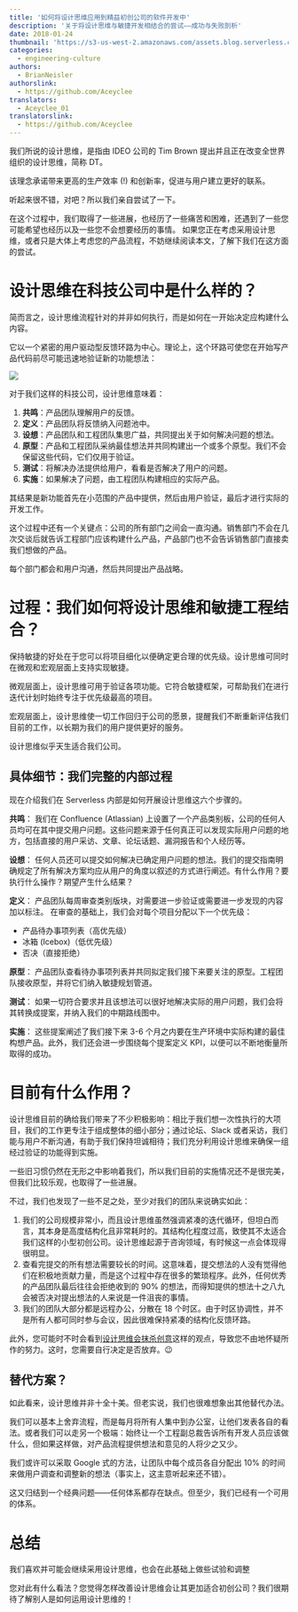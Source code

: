 ```yaml
---
title: '如何将设计思维应用到精益初创公司的软件开发中'
description: '关于将设计思维与敏捷开发相结合的尝试——成功与失败剖析'
date: 2018-01-24
thumbnail: 'https://s3-us-west-2.amazonaws.com/assets.blog.serverless.com/design-thinking/dt-circle.png'
categories:
  - engineering-culture
authors:
  - BrianNeisler
authorslink:
  - https://github.com/Aceyclee
translators:
  - Aceyclee_01
translatorslink:
  - https://github.com/Aceyclee
---
```


我们所说的设计思维，是指由 IDEO 公司的 Tim Brown 提出并且正在改变全世界组织的设计思维，简称 DT。

该理念承诺带来更高的生产效率 (!) 和创新率，促进与用户建立更好的联系。

听起来很不错，对吧？所以我们亲自尝试了一下。

在这个过程中，我们取得了一些进展，也经历了一些痛苦和困难，还遇到了一些您可能希望也经历以及一些您不会想要经历的事情。
如果您正在考虑采用设计思维，或者只是大体上考虑您的产品流程，不妨继续阅读本文，了解下我们在这方面的尝试。

# 设计思维在科技公司中是什么样的？

简而言之，设计思维流程针对的并非如何执行，而是如何在一开始决定应构建什么内容。

它以一个紧密的用户驱动型反馈环路为中心。理论上，这个环路可使您在开始写产品代码前尽可能迅速地验证新的功能想法：

![](https://s3-us-west-2.amazonaws.com/assets.blog.serverless.com/design-thinking/designthinking101-sm.png)

对于我们这样的科技公司，设计思维意味着：

1. **共鸣**：产品团队理解用户的反馈。
2. **定义**：产品团队将反馈纳入问题池中。
3. **设想**：产品团队和工程团队集思广益，共同提出关于如何解决问题的想法。
4. **原型**：产品和工程团队采纳最佳想法并共同构建出一个或多个原型。我们不会保留这些代码，它们仅用于验证。
5. **测试**：将解决办法提供给用户，看看是否解决了用户的问题。
6. **实施**：如果解决了问题，由工程团队构建相应的实际产品。

其结果是新功能首先在小范围的产品中提供，然后由用户验证，最后才进行实际的开发工作。

这个过程中还有一个关键点：公司的所有部门之间会一直沟通。销售部门不会在几次交谈后就告诉工程部门应该构建什么产品，产品部门也不会告诉销售部门直接卖我们想做的产品。

每个部门都会和用户沟通，然后共同提出产品战略。

# 过程：我们如何将设计思维和敏捷工程结合？

保持敏捷的好处在于您可以将项目细化以便确定更合理的优先级。设计思维可同时在微观和宏观层面上支持实现敏捷。

微观层面上，设计思维可用于验证各项功能。它符合敏捷框架，可帮助我们在进行迭代计划时始终专注于优先级最高的项目。

宏观层面上，设计思维使一切工作回归于公司的愿景，提醒我们不断重新评估我们目前的工作，以长期为我们的用户提供更好的服务。

设计思维似乎天生适合我们公司。

## 具体细节：我们完整的内部过程

现在介绍我们在 Serverless 内部是如何开展设计思维这六个步骤的。

**共鸣**：
我们在 Confluence (Atlassian) 上设置了一个产品类别板，公司的任何人员均可在其中提交用户问题。这些问题来源于任何真正可以发现实际用户问题的地方，包括直接的用户采访、文章、论坛话题、漏洞报告和个人经历等。

**设想**：
任何人员还可以提交如何解决已确定用户问题的想法。我们的提交指南明确规定了所有解决方案均应从用户的角度以叙述的方式进行阐述。有什么作用？要执行什么操作？期望产生什么结果？

**定义**：
产品团队每周审查类别版块，对需要进一步验证或需要进一步发现的内容加以标注。
在审查的基础上，我们会对每个项目分配以下一个优先级：

- 产品待办事项列表（高优先级）
- 冰箱 (Icebox)（低优先级）
- 否决（直接拒绝）

**原型**：
产品团队查看待办事项列表并共同拟定我们接下来要关注的原型。工程团队接收原型，并将它们纳入敏捷规划管道。

**测试**：
如果一切符合要求并且该想法可以很好地解决实际的用户问题，我们会将其转换成提案，并纳入我们的中期路线图中。

**实施**：
这些提案阐述了我们接下来 3-6 个月之内要在生产环境中实际构建的最佳构想产品。此外，我们还会进一步围绕每个提案定义 KPI，以便可以不断地衡量所取得的成功。

# 目前有什么作用？

设计思维目前的确给我们带来了不少积极影响：相比于我们想一次性执行的大项目，我们的工作更专注于组成整体的细小部分；通过论坛、Slack 或者采访，我们能与用户不断沟通，有助于我们保持坦诚相待；我们充分利用设计思维来确保一组经过验证的功能得到实施。

一些旧习惯仍然在无形之中影响着我们，所以我们目前的实施情况还不是很完美，但我们比较乐观，也取得了一些进展。

不过，我们也发现了一些不足之处，至少对我们的团队来说确实如此：

1. 我们的公司规模非常小，而且设计思维虽然强调紧凑的迭代循环，但坦白而言，其本身是高度结构化且非常耗时的。其结构化程度过高，致使其不太适合我们这样的小型初创公司。设计思维起源于咨询领域，有时候这一点会体现得很明显。
2. 查看完提交的所有想法需要较长的时间。这意味着，提交想法的人没有觉得他们在积极地贡献力量，而是这个过程中存在很多的繁琐程序。此外，任何优秀的产品团队最后往往会拒绝收到的 90% 的想法，而得知提供的想法十之八九会被否决对提出想法的人来说是一件沮丧的事情。
3. 我们的团队大部分都是远程办公，分散在 18 个时区。由于时区协调性，并不是所有人都可同时参与会议，因此很难保持紧凑的结构化反馈环路。

此外，您可能时不时会看到[设计思维会抹杀创意](https://www.slideshare.net/designsojourn/design-thinking-is-killing-creativity)这样的观点，导致您不由地怀疑所作的努力。这时，您需要自行决定是否放弃。😉

## 替代方案？

如此看来，设计思维并非十全十美。但老实说，我们也很难想象出其他替代办法。

我们可以基本上舍弃流程，而是每月将所有人集中到办公室，让他们发表各自的看法。或者我们可以走另一个极端：始终让一个工程副总裁告诉所有开发人员应该做什么，但如果这样做，对产品流程提供想法和意见的人将少之又少。

我们或许可以采取 Google 式的方法，让团队中每个成员各自分配出 10% 的时间来做用户调查和调整新的想法（事实上，这主意听起来还不错）。

这又归结到一个经典问题——任何体系都存在缺点。但至少，我们已经有一个可用的体系。

# 总结

我们喜欢并可能会继续采用设计思维，也会在此基础上做些试验和调整

您对此有什么看法？您觉得怎样改善设计思维会让其更加适合初创公司？我们很期待了解别人是如何运用设计思维的！
